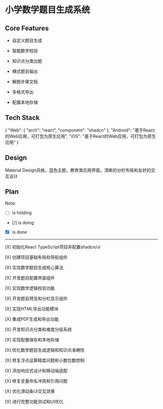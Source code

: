 # 小学数学题目生成系统

## Core Features

- 自定义题目生成

- 智能数学校验

- 知识点分类出题

- 横式题目输出

- 解题步骤文档

- 多格式导出

- 配置本地存储

## Tech Stack

{
  "Web": {
    "arch": "react",
    "component": "shadcn"
  },
  "Android": "基于React的Web应用，可打包为原生应用",
  "iOS": "基于React的Web应用，可打包为原生应用"
}

## Design

Material Design风格，蓝色主题，教育类应用界面，清晰的分栏布局和友好的交互设计

## Plan

Note: 

- [ ] is holding
- [/] is doing
- [X] is done

---

[X] 初始化React TypeScript项目并配置shadcn/ui

[X] 创建项目基础布局和导航组件

[X] 实现数学题目生成核心算法

[X] 开发题目配置界面组件

[X] 实现数学逻辑校验功能

[X] 开发题目预览和分栏显示组件

[X] 实现HTML导出功能模块

[X] 集成PDF生成和导出功能

[X] 开发知识点分类和难度分级系统

[X] 实现配置保存和本地存储

[X] 优化数学题目生成逻辑和知识点准确性

[X] 修复浮点运算精度问题和小数位数控制

[X] 添加响应式设计和移动端适配

[X] 修复变量命名冲突和引用问题

[X] 优化滑动条UI交互效果

[X] 进行完整功能测试和UI优化

